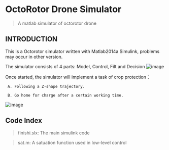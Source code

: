 # OctoRotor Drone Simulator
>A matlab simulator of octorotor drone
## INTRODUCTION
This is a Octorotor simulator written with Matlab2014a Simulink, problems may occur in other version.

The simulator consists of 4 parts: Model, Control, Filt and Decision
![image](https://github.com/SeasonIrving/OctoRotor/blob/master/Simulator%20Structure.png)

 Once started, the simulator will implement a task of crop protection：

     A. Following a Z-shape trajectory.

     B. Go home for charge after a certain working time.

 ![image](https://github.com/SeasonIrving/OctoRotor/blob/master/Task%20Description.jpg)

## Code Index
> finishi.slx: 
> The main simulink code

> sat.m: 
> A satuation function used in low-level control



